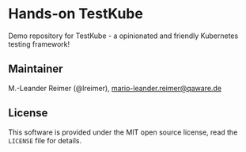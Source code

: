 # Hands-on TestKube

Demo repository for TestKube - a opinionated and friendly Kubernetes testing framework!

## Maintainer

M.-Leander Reimer (@lreimer), <mario-leander.reimer@qaware.de>

## License

This software is provided under the MIT open source license, read the `LICENSE`
file for details.